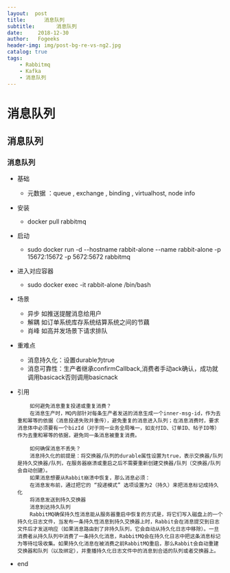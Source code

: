 ```yaml
---
layout:  post
title:		消息队列
subtitle:		消息队列
date:     2018-12-30
author:   Fogeeks
header-img: img/post-bg-re-vs-ng2.jpg
catalog: true
tags:
    - Rabbitmq
    - Kafka
    - 消息队列
---
```


# 消息队列

## 消息队列

### 消息队列

- 基础
    - 元数据 ：queue , exchange , binding , virtualhost, node info
- 安装
    - docker pull rabbitmq
- 启动
    - sudo docker run -d --hostname rabbit-alone --name rabbit-alone -p 15672:15672 -p 5672:5672  rabbitmq
- 进入对应容器
    - sudo docker exec -it rabbit-alone  /bin/bash
- 场景
    - 异步 如推送提醒消息给用户
    - 解耦 如订单系统库存系统结算系统之间的节藕
    - 肖峰 如高并发场景下请求排队
- 重难点
    - 消息持久化：设置durable为true
    - 消息可靠性：生产者继承confirmCallback,消费者手动ack确认，成功就调用basicack否则调用basicnack

- 引用
    ```
        如何避免消息重复投递或重复消费？
        在消息生产时，MQ内部针对每条生产者发送的消息生成一个inner-msg-id，作为去重和幂等的依据（消息投递失败并重传），避免重复的消息进入队列；在消息消费时，要求消息体中必须要有一个bizId（对于同一业务全局唯一，如支付ID、订单ID、帖子ID等）作为去重和幂等的依据，避免同一条消息被重复消费。
    ```
    ```
        如何确保消息不丢失？
        消息持久化的前提是：将交换器/队列的durable属性设置为true，表示交换器/队列是持久交换器/队列，在服务器崩溃或重启之后不需要重新创建交换器/队列（交换器/队列会自动创建）。
        如果消息想要从Rabbit崩溃中恢复，那么消息必须：
        在消息发布前，通过把它的 “投递模式” 选项设置为2（持久）来把消息标记成持久化
        将消息发送到持久交换器
        消息到达持久队列
        RabbitMQ确保持久性消息能从服务器重启中恢复的方式是，将它们写入磁盘上的一个持久化日志文件，当发布一条持久性消息到持久交换器上时，Rabbit会在消息提交到日志文件后才发送响应（如果消息路由到了非持久队列，它会自动从持久化日志中移除）。一旦消费者从持久队列中消费了一条持久化消息，RabbitMQ会在持久化日志中把这条消息标记为等待垃圾收集。如果持久化消息在被消费之前RabbitMQ重启，那么Rabbit会自动重建交换器和队列（以及绑定），并重播持久化日志文件中的消息到合适的队列或者交换器上。
    ```







- end
